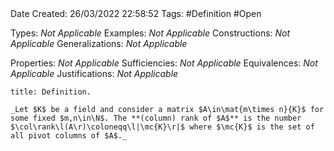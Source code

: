 <br />
<br />

Date Created: 26/03/2022 22:58:52
Tags: #Definition #Open

Types: _Not Applicable_
Examples: _Not Applicable_
Constructions: _Not Applicable_
Generalizations: _Not Applicable_

Properties: _Not Applicable_
Sufficiencies: _Not Applicable_
Equivalences: _Not Applicable_
Justifications: _Not Applicable_

``` ad-Definition
title: Definition.

_Let $K$ be a field and consider a matrix $A\in\mat{m\times n}{K}$ for some fixed $m,n\in\N$. The **(column) rank of $A$** is the number $\col\rank\l(A\r)\coloneqq\l|\mc{K}\r|$ where $\mc{K}$ is the set of all pivot columns of $A$._

```
